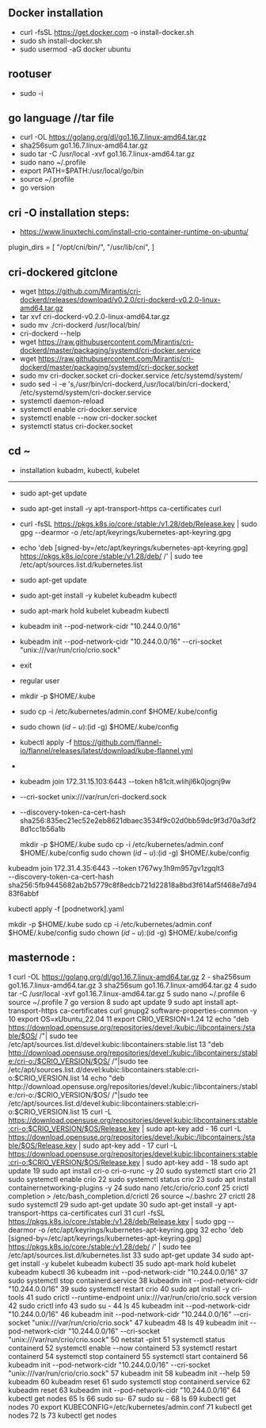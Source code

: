 Docker installation
-------------------
- curl -fsSL https://get.docker.com -o install-docker.sh
- sudo sh install-docker.sh
- sudo usermod -aG docker ubuntu

 rootuser 
----------
- sudo -i

go language //tar file
-----------------------
- curl -OL https://golang.org/dl/go1.16.7.linux-amd64.tar.gz
- sha256sum go1.16.7.linux-amd64.tar.gz
- sudo tar -C /usr/local -xvf go1.16.7.linux-amd64.tar.gz
- sudo nano ~/.profile
- export PATH=$PATH:/usr/local/go/bin
- source ~/.profile
- go version


cri -O installation steps:
--------------------------
- https://www.linuxtechi.com/install-crio-container-runtime-on-ubuntu/


plugin_dirs = [
        "/opt/cni/bin/",
        "/usr/lib/cni",
]


cri-dockered gitclone
---------------------
- wget https://github.com/Mirantis/cri-dockerd/releases/download/v0.2.0/cri-dockerd-v0.2.0-linux-amd64.tar.gz
- tar xvf cri-dockerd-v0.2.0-linux-amd64.tar.gz
- sudo mv ./cri-dockerd /usr/local/bin/ 
- cri-dockerd --help
- wget https://raw.githubusercontent.com/Mirantis/cri-dockerd/master/packaging/systemd/cri-docker.service
- wget https://raw.githubusercontent.com/Mirantis/cri-dockerd/master/packaging/systemd/cri-docker.socket
- sudo mv cri-docker.socket cri-docker.service /etc/systemd/system/
- sudo sed -i -e 's,/usr/bin/cri-dockerd,/usr/local/bin/cri-dockerd,' /etc/systemd/system/cri-docker.service
- systemctl daemon-reload
- systemctl enable cri-docker.service
- systemctl enable --now cri-docker.socket
- systemctl status cri-docker.socket
 
cd ~
----

- installation kubadm, kubectl, kubelet
----------------------------------------

- sudo apt-get update
- sudo apt-get install -y apt-transport-https ca-certificates curl
- curl -fsSL https://pkgs.k8s.io/core:/stable:/v1.28/deb/Release.key | sudo gpg --dearmor -o /etc/apt/keyrings/kubernetes-apt-keyring.gpg
- echo 'deb [signed-by=/etc/apt/keyrings/kubernetes-apt-keyring.gpg] https://pkgs.k8s.io/core:/stable:/v1.28/deb/ /' | sudo tee /etc/apt/sources.list.d/kubernetes.list
- sudo apt-get update
- sudo apt-get install -y kubelet kubeadm kubectl
- sudo apt-mark hold kubelet kubeadm kubectl

- kubeadm init --pod-network-cidr "10.244.0.0/16" 
- kubeadm init --pod-network-cidr "10.244.0.0/16" --cri-socket "unix:///var/run/crio/crio.sock"
- exit
- regular user
- mkdir -p $HOME/.kube
- sudo cp -i /etc/kubernetes/admin.conf $HOME/.kube/config
- sudo chown $(id -u):$(id -g) $HOME/.kube/config

- kubectl apply -f https://github.com/flannel-io/flannel/releases/latest/download/kube-flannel.yml
- 
- kubeadm join 172.31.15.103:6443 --token h81cit.wlihjl6k0jognj9w
- --cri-socket unix:///var/run/cri-dockerd.sock
- --discovery-token-ca-cert-hash sha256:835ec21ec52e2eb8621dbaec3534f9c02d0bb59dc9f3d70a3df28d1cc1b56a1b

  mkdir -p $HOME/.kube
  sudo cp -i /etc/kubernetes/admin.conf $HOME/.kube/config
  sudo chown $(id -u):$(id -g) $HOME/.kube/config

kubeadm join 172.31.4.35:6443 --token t767wy.1h9m957gv1zgqlt3 \
        --discovery-token-ca-cert-hash sha256:5fb9445682ab2b5779c8f8edcb721d22818a8bd3f614af5f468e7d9483f6abbf

kubectl apply -f [podnetwork].yaml    

  mkdir -p $HOME/.kube
  sudo cp -i /etc/kubernetes/admin.conf $HOME/.kube/config
  sudo chown $(id -u):$(id -g) $HOME/.kube/config


  masternode :
  ----------
   1  curl -OL https://golang.org/dl/go1.16.7.linux-amd64.tar.gz
    2  - sha256sum go1.16.7.linux-amd64.tar.gz
    3  sha256sum go1.16.7.linux-amd64.tar.gz
    4  sudo tar -C /usr/local -xvf go1.16.7.linux-amd64.tar.gz
    5  sudo nano ~/.profile
    6  source ~/.profile
    7  go version
    8  sudo apt update
    9  sudo apt install apt-transport-https ca-certificates curl gnupg2 software-properties-common -y
   10  export OS=xUbuntu_22.04
   11  export CRIO_VERSION=1.24
   12  echo "deb https://download.opensuse.org/repositories/devel:/kubic:/libcontainers:/stable/$OS/ /"| sudo tee /etc/apt/sources.list.d/devel:kubic:libcontainers:stable.list
   13  "deb http://download.opensuse.org/repositories/devel:/kubic:/libcontainers:/stable:/cri-o:/$CRIO_VERSION/$OS/ /"|sudo tee /etc/apt/sources.list.d/devel:kubic:libcontainers:stable:cri-o:$CRIO_VERSION.list
   14  echo "deb http://download.opensuse.org/repositories/devel:/kubic:/libcontainers:/stable:/cri-o:/$CRIO_VERSION/$OS/ /"|sudo tee /etc/apt/sources.list.d/devel:kubic:libcontainers:stable:cri-o:$CRIO_VERSION.list
   15  curl -L https://download.opensuse.org/repositories/devel:kubic:libcontainers:stable:cri-o:$CRIO_VERSION/$OS/Release.key | sudo apt-key add -
   16  curl -L https://download.opensuse.org/repositories/devel:/kubic:/libcontainers:/stable/$OS/Release.key | sudo apt-key add -
   17  curl -L https://download.opensuse.org/repositories/devel:kubic:libcontainers:stable:cri-o:$CRIO_VERSION/$OS/Release.key | sudo apt-key add -
   18  sudo apt update
   19  sudo apt install cri-o cri-o-runc -y
   20  sudo systemctl start crio
   21  sudo systemctl enable crio
   22  sudo systemctl status crio
   23  sudo apt install containernetworking-plugins -y
   24  sudo nano /etc/crio/crio.conf
   25  crictl completion > /etc/bash_completion.d/crictl
   26  source ~/.bashrc
   27  crictl
   28  sudo systemctl
   29  sudo apt-get update
   30  sudo apt-get install -y apt-transport-https ca-certificates curl
   31  curl -fsSL https://pkgs.k8s.io/core:/stable:/v1.28/deb/Release.key | sudo gpg --dearmor -o /etc/apt/keyrings/kubernetes-apt-keyring.gpg
   32  echo 'deb [signed-by=/etc/apt/keyrings/kubernetes-apt-keyring.gpg] https://pkgs.k8s.io/core:/stable:/v1.28/deb/ /' | sudo tee /etc/apt/sources.list.d/kubernetes.list
   33  sudo apt-get update
   34  sudo apt-get install -y kubelet kubeadm kubectl
   35  sudo apt-mark hold kubelet kubeadm kubectl
   36  kubeadm init --pod-network-cidr "10.244.0.0/16"
   37  sudo systemctl stop containerd.service
   38  kubeadm init --pod-network-cidr "10.244.0.0/16"
   39  sudo systemctl restart crio
   40  sudo apt install -y cri-tools
   41  sudo crictl --runtime-endpoint unix:///var/run/crio/crio.sock version
   42  sudo crictl info
   43  sudo su -
   44  ls
   45  kubeadm init --pod-network-cidr "10.244.0.0/16"
   46  kubeadm init --pod-network-cidr "10.244.0.0/16" --cri-socket "unix:///var/run/crio/crio.sock"
   47  kubeadm
   48  ls
   49  kubeadm init --pod-network-cidr "10.244.0.0/16" --cri-socket "unix:///var/run/crio/crio.sock"
   50  netstat -plnt
   51  systemctl status containerd
   52  systemctl enable --now containerd
   53  systemctl restart containerd
   54  systemctl stop containerd
   55  systemctl start containerd
   56  kubeadm init --pod-network-cidr "10.244.0.0/16" --cri-socket "unix:///var/run/crio/crio.sock"
   57  kubeadm init
   58  kubeadm init --help
   59  kubeadm
   60  kubeadm reset
   61  sudo systemctl stop containerd.service
   62  kubeadm reset
   63  kubeadm init --pod-network-cidr "10.244.0.0/16"
   64  kubectl get nodes
   65  ls
   66  sudo su-
   67  sudo su -
   68  ls
   69  kubectl get nodes
   70  export KUBECONFIG=/etc/kubernetes/admin.conf
   71  kubectl get nodes
   72  ls
   73  kubectl get nodes